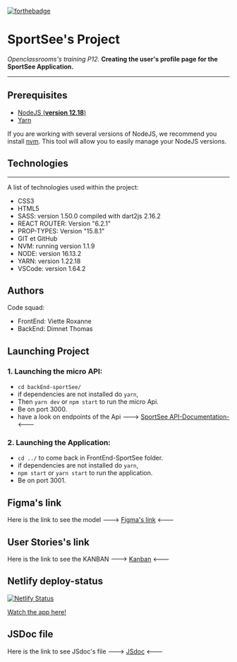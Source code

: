 [![forthebadge](https://forthebadge.com/images/badges/made-with-markdown.svg)](https://forthebadge.com)

# SportSee's Project
*Openclassrooms's training P12.*
**Creating the user's profile page for the SportSee Application.**
***
## Prerequisites

- [NodeJS (**version 12.18**)](https://nodejs.org/en/)
- [Yarn](https://yarnpkg.com/)

If you are working with several versions of NodeJS, we recommend you install [nvm](https://github.com/nvm-sh/nvm). This tool will allow you to easily manage your NodeJS versions.
## Technologies
***
A list of technologies used within the project:
* CSS3
* HTML5
* SASS: version 1.50.0 compiled with dart2js 2.16.2
* REACT ROUTER: Version "6.2.1"
* PROP-TYPES: Version "15.8.1"
* GIT et GitHub
* NVM: running version 1.1.9
* NODE: version 16.13.2
* YARN: version 1.22.18
* VSCode: version 1.64.2

## Authors
Code squad: 
* FrontEnd: Viette Roxanne
* BackEnd: Dimnet Thomas
## Launching Project
### 1. Launching the micro API: 
* ```cd backEnd-sportSee/``` 
* if dependencies are not installed do ```yarn```,
* Then ```yarn dev``` or ```npm start``` to run the micro Api.
* Be on port 3000.
* have a look on endpoints of the Api ---> [SportSee API-Documentation-](https://github.com/OpenClassrooms-Student-Center/P9-front-end-dashboard#4-endpoints) <---
### 2. Launching the Application: 
* ```cd ../``` to come back in FrontEnd-SportSee folder.
* if dependencies are not installed do ```yarn```,
* ```npm start``` or ```yarn start``` to run the application.
* Be on port 3001.
## Figma's link
Here is the link to see the model ---> [Figma's link](https://www.figma.com/file/BMomGVZqLZb811mDMShpLu/UI-design-Sportify-FR?node-id=1%3A2) <---
## User Stories's link
Here is the link to see the KANBAN ---> [Kanban](https://www.notion.so/Tableau-de-bord-SportSee-6686aa4b5f44417881a4884c9af5669e) <---
## Netlify deploy-status
[![Netlify Status](https://api.netlify.com/api/v1/badges/1c3d9ae0-cad0-485e-a9f5-f5ee79e04674/deploy-status)](https://app.netlify.com/sites/oc-rv-sportsee/deploys)

[Watch the app here!](https://oc-rv-sportsee.netlify.app/)

## JSDoc file
Here is the link to see JSdoc's file ---> [JSdoc](https://roxanne2904.github.io/VietteRoxanne_12_23122020/index.html) <---